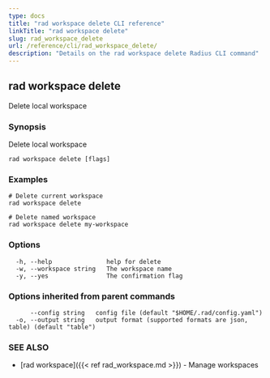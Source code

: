 ```yaml
---
type: docs
title: "rad workspace delete CLI reference"
linkTitle: "rad workspace delete"
slug: rad_workspace_delete
url: /reference/cli/rad_workspace_delete/
description: "Details on the rad workspace delete Radius CLI command"
---
```

## rad workspace delete

Delete local workspace

### Synopsis

Delete local workspace

```
rad workspace delete [flags]
```

### Examples

```
# Delete current workspace
rad workspace delete

# Delete named workspace
rad workspace delete my-workspace
```

### Options

```
  -h, --help               help for delete
  -w, --workspace string   The workspace name
  -y, --yes                The confirmation flag
```

### Options inherited from parent commands

```
      --config string   config file (default "$HOME/.rad/config.yaml")
  -o, --output string   output format (supported formats are json, table) (default "table")
```

### SEE ALSO

* [rad workspace]({{< ref rad_workspace.md >}})	 - Manage workspaces

